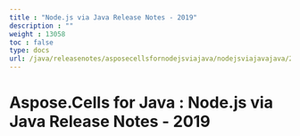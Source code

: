 ```yaml
---
title : "Node.js via Java Release Notes - 2019" 
description : "" 
weight : 13058 
toc : false
type: docs
url: /java/releasenotes/asposecellsfornodejsviajava/nodejsviajavajava/2019/
---
```


# Aspose.Cells for Java : Node.js via Java Release Notes - 2019


